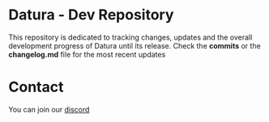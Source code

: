 # Datura - Dev Repository
This repository is dedicated to tracking changes, updates and the overall development progress of Datura until its release.
Check the **commits** or the **changelog.md** file for the most recent updates

# Contact
You can join our [discord](https://discord.gg/58AStXrRBH)
